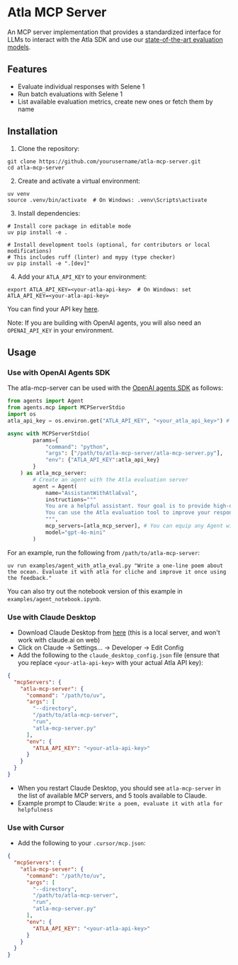 # Atla MCP Server

An MCP server implementation that provides a standardized interface for LLMs to interact with the Atla SDK and use our [state-of-the-art evaluation models](https://www.atla-ai.com/post/selene-1).

## Features

- Evaluate individual responses with Selene 1
- Run batch evaluations with Selene 1
- List available evaluation metrics, create new ones or fetch them by name

## Installation

1. Clone the repository:

```shell
git clone https://github.com/yourusername/atla-mcp-server.git
cd atla-mcp-server
```

2. Create and activate a virtual environment:

```shell
uv venv
source .venv/bin/activate  # On Windows: .venv\Scripts\activate
```

3. Install dependencies:

```shell
# Install core package in editable mode
uv pip install -e .

# Install development tools (optional, for contributors or local modifications)
# This includes ruff (linter) and mypy (type checker)
uv pip install -e ".[dev]"
```

4. Add your `ATLA_API_KEY` to your environment:

```shell
export ATLA_API_KEY=<your-atla-api-key>  # On Windows: set ATLA_API_KEY=<your-atla-api-key>
```

You can find your API key [here](https://www.atla-ai.com/sign-in).

Note: If you are building with OpenAI agents, you will also need an `OPENAI_API_KEY` in your environment.

## Usage

### Use with OpenAI Agents SDK

The atla-mcp-server can be used with the [OpenAI agents SDK](https://openai.github.io/openai-agents-python/) as follows:

```python
from agents import Agent
from agents.mcp import MCPServerStdio
import os
atla_api_key = os.environ.get("ATLA_API_KEY", "<your_atla_api_key>") # You can also manually set your ATLA_API_KEY here

async with MCPServerStdio(
        params={
            "command": "python",
            "args": ["/path/to/atla-mcp-server/atla-mcp-server.py"],
            "env": {"ATLA_API_KEY":atla_api_key}
        }
    ) as atla_mcp_server:
        # Create an agent with the Atla evaluation server
        agent = Agent(
            name="AssistantWithAtlaEval",
            instructions="""
            You are a helpful assistant. Your goal is to provide high-quality responses to user requests.
            You can use the Atla evaluation tool to improve your responses.
            """,
            mcp_servers=[atla_mcp_server], # You can equip any Agent with Atla's MCP server like this
            model="gpt-4o-mini"
        )
```

For an example, run the following from `/path/to/atla-mcp-server`:

```shell
uv run examples/agent_with_atla_eval.py "Write a one-line poem about the ocean. Evaluate it with atla for cliche and improve it once using the feedback."
```

You can also try out the notebook version of this example in `examples/agent_notebook.ipynb`.

### Use with Claude Desktop

- Download Claude Desktop from [here](https://claude.ai/download) (this is a local server, and won't work with claude.ai on web)
- Click on Claude → Settings… → Developer → Edit Config
- Add the following to the `claude_desktop_config.json` file (ensure that you replace `<your-atla-api-key>` with your actual Atla API key):

```json
{
  "mcpServers": {
    "atla-mcp-server": {
      "command": "/path/to/uv",
      "args": [
        "--directory",
        "/path/to/atla-mcp-server",
        "run",
        "atla-mcp-server.py"
      ],
      "env": {
        "ATLA_API_KEY": "<your-atla-api-key>"
      }
    }
  }
}
```

- When you restart Claude Desktop, you should see `atla-mcp-server` in the list of available MCP servers, and 5 tools available to Claude.
- Example prompt to Claude: `Write a poem, evaluate it with atla for helpfulness`

### Use with Cursor

- Add the following to your `.cursor/mcp.json`:

```json
{
  "mcpServers": {
    "atla-mcp-server": {
      "command": "/path/to/uv",
      "args": [
        "--directory",
        "/path/to/atla-mcp-server",
        "run",
        "atla-mcp-server.py"
      ],
      "env": {
        "ATLA_API_KEY": "<your-atla-api-key>"
      }
    }
  }
}
```
